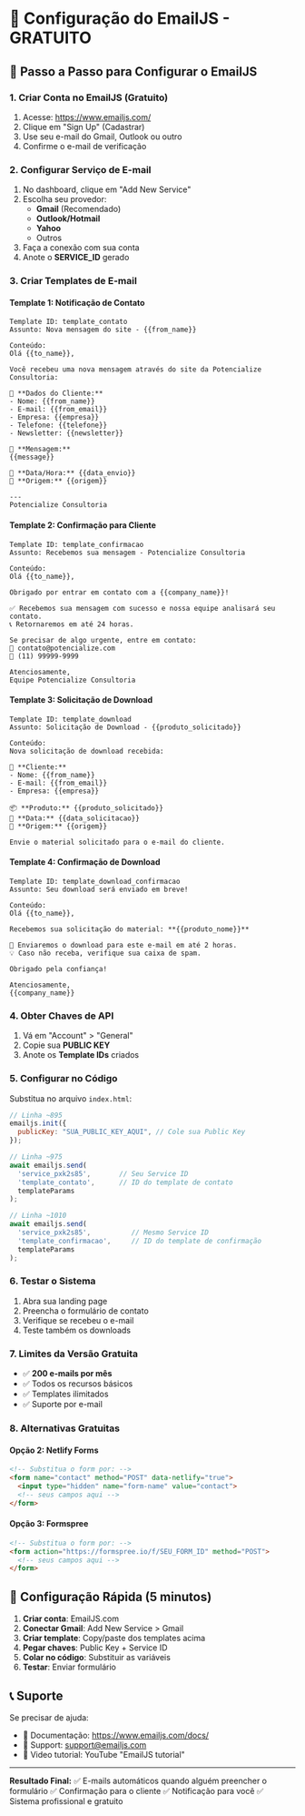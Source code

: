 # 📧 Configuração do EmailJS - GRATUITO

## 🚀 **Passo a Passo para Configurar o EmailJS**

### **1. Criar Conta no EmailJS (Gratuito)**
1. Acesse: https://www.emailjs.com/
2. Clique em "Sign Up" (Cadastrar)
3. Use seu e-mail do Gmail, Outlook ou outro
4. Confirme o e-mail de verificação

### **2. Configurar Serviço de E-mail**
1. No dashboard, clique em "Add New Service"
2. Escolha seu provedor:
   - **Gmail** (Recomendado)
   - **Outlook/Hotmail**
   - **Yahoo**
   - Outros
3. Faça a conexão com sua conta
4. Anote o **SERVICE_ID** gerado

### **3. Criar Templates de E-mail**

#### **Template 1: Notificação de Contato**
```
Template ID: template_contato
Assunto: Nova mensagem do site - {{from_name}}

Conteúdo:
Olá {{to_name}},

Você recebeu uma nova mensagem através do site da Potencialize Consultoria:

📝 **Dados do Cliente:**
- Nome: {{from_name}}
- E-mail: {{from_email}}
- Empresa: {{empresa}}
- Telefone: {{telefone}}
- Newsletter: {{newsletter}}

💬 **Mensagem:**
{{message}}

📅 **Data/Hora:** {{data_envio}}
🔗 **Origem:** {{origem}}

---
Potencialize Consultoria
```

#### **Template 2: Confirmação para Cliente**
```
Template ID: template_confirmacao
Assunto: Recebemos sua mensagem - Potencialize Consultoria

Conteúdo:
Olá {{to_name}},

Obrigado por entrar em contato com a {{company_name}}!

✅ Recebemos sua mensagem com sucesso e nossa equipe analisará seu contato.
📞 Retornaremos em até 24 horas.

Se precisar de algo urgente, entre em contato:
📧 contato@potencialize.com
📱 (11) 99999-9999

Atenciosamente,
Equipe Potencialize Consultoria
```

#### **Template 3: Solicitação de Download**
```
Template ID: template_download
Assunto: Solicitação de Download - {{produto_solicitado}}

Conteúdo:
Nova solicitação de download recebida:

👤 **Cliente:**
- Nome: {{from_name}}
- E-mail: {{from_email}}
- Empresa: {{empresa}}

📦 **Produto:** {{produto_solicitado}}
📅 **Data:** {{data_solicitacao}}
🔗 **Origem:** {{origem}}

Envie o material solicitado para o e-mail do cliente.
```

#### **Template 4: Confirmação de Download**
```
Template ID: template_download_confirmacao
Assunto: Seu download será enviado em breve!

Conteúdo:
Olá {{to_name}},

Recebemos sua solicitação do material: **{{produto_nome}}**

📧 Enviaremos o download para este e-mail em até 2 horas.
💡 Caso não receba, verifique sua caixa de spam.

Obrigado pela confiança!

Atenciosamente,
{{company_name}}
```

### **4. Obter Chaves de API**
1. Vá em "Account" > "General"
2. Copie sua **PUBLIC KEY**
3. Anote os **Template IDs** criados

### **5. Configurar no Código**
Substitua no arquivo `index.html`:

```javascript
// Linha ~895
emailjs.init({
  publicKey: "SUA_PUBLIC_KEY_AQUI", // Cole sua Public Key
});

// Linha ~975
await emailjs.send(
  'service_pxk2s85',       // Seu Service ID
  'template_contato',      // ID do template de contato
  templateParams
);

// Linha ~1010
await emailjs.send(
  'service_pxk2s85',          // Mesmo Service ID
  'template_confirmacao',     // ID do template de confirmação
  templateParams
);
```

### **6. Testar o Sistema**
1. Abra sua landing page
2. Preencha o formulário de contato
3. Verifique se recebeu o e-mail
4. Teste também os downloads

### **7. Limites da Versão Gratuita**
- ✅ **200 e-mails por mês**
- ✅ Todos os recursos básicos
- ✅ Templates ilimitados
- ✅ Suporte por e-mail

### **8. Alternativas Gratuitas**

#### **Opção 2: Netlify Forms**
```html
<!-- Substitua o form por: -->
<form name="contact" method="POST" data-netlify="true">
  <input type="hidden" name="form-name" value="contact">
  <!-- seus campos aqui -->
</form>
```

#### **Opção 3: Formspree**
```html
<!-- Substitua o form por: -->
<form action="https://formspree.io/f/SEU_FORM_ID" method="POST">
  <!-- seus campos aqui -->
</form>
```

## 🔧 **Configuração Rápida (5 minutos)**

1. **Criar conta**: EmailJS.com
2. **Conectar Gmail**: Add New Service > Gmail
3. **Criar template**: Copy/paste dos templates acima
4. **Pegar chaves**: Public Key + Service ID
5. **Colar no código**: Substituir as variáveis
6. **Testar**: Enviar formulário

## 📞 **Suporte**

Se precisar de ajuda:
- 📧 Documentação: https://www.emailjs.com/docs/
- 💬 Support: support@emailjs.com
- 📱 Video tutorial: YouTube "EmailJS tutorial"

---

**Resultado Final:**
✅ E-mails automáticos quando alguém preencher o formulário
✅ Confirmação para o cliente
✅ Notificação para você
✅ Sistema profissional e gratuito
